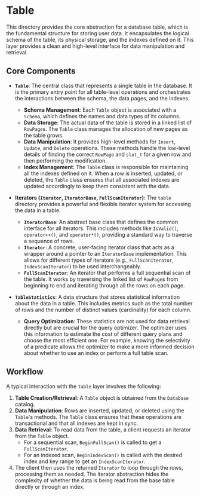 # Table

This directory provides the core abstraction for a database table, which is the fundamental structure for storing user data. It encapsulates the logical schema of the table, its physical storage, and the indexes defined on it. This layer provides a clean and high-level interface for data manipulation and retrieval.

## Core Components

- **`Table`**: The central class that represents a single table in the database. It is the primary entry point for all table-level operations and orchestrates the interactions between the schema, the data pages, and the indexes.
  - **Schema Management**: Each `Table` object is associated with a `Schema`, which defines the names and data types of its columns.
  - **Data Storage**: The actual data of the table is stored in a linked list of `RowPage`s. The `Table` class manages the allocation of new pages as the table grows.
  - **Data Manipulation**: It provides high-level methods for `Insert`, `Update`, and `Delete` operations. These methods handle the low-level details of finding the correct `RowPage` and `slot_t` for a given row and then performing the modification.
  - **Index Management**: The `Table` class is responsible for maintaining all the indexes defined on it. When a row is inserted, updated, or deleted, the `Table` class ensures that all associated indexes are updated accordingly to keep them consistent with the data.

- **Iterators (`Iterator`, `IteratorBase`, `FullScanIterator`)**: The `table` directory provides a powerful and flexible iterator system for accessing the data in a table.
  - **`IteratorBase`**: An abstract base class that defines the common interface for all iterators. This includes methods like `IsValid()`, `operator++()`, and `operator*()`, providing a standard way to traverse a sequence of rows.
  - **`Iterator`**: A concrete, user-facing iterator class that acts as a wrapper around a pointer to an `IteratorBase` implementation. This allows for different types of iterators (e.g., `FullScanIterator`, `IndexScanIterator`) to be used interchangeably.
  - **`FullScanIterator`**: An iterator that performs a full sequential scan of the table. It works by traversing the linked list of `RowPage`s from beginning to end and iterating through all the rows on each page.

- **`TableStatistics`**: A data structure that stores statistical information about the data in a table. This includes metrics such as the total number of rows and the number of distinct values (cardinality) for each column.
  - **Query Optimization**: These statistics are not used for data retrieval directly but are crucial for the query optimizer. The optimizer uses this information to estimate the cost of different query plans and choose the most efficient one. For example, knowing the selectivity of a predicate allows the optimizer to make a more informed decision about whether to use an index or perform a full table scan.

## Workflow

A typical interaction with the `Table` layer involves the following:

1.  **Table Creation/Retrieval**: A `Table` object is obtained from the `Database` catalog.
2.  **Data Manipulation**: Rows are inserted, updated, or deleted using the `Table`'s methods. The `Table` class ensures that these operations are transactional and that all indexes are kept in sync.
3.  **Data Retrieval**: To read data from the table, a client requests an iterator from the `Table` object.
    -   For a sequential scan, `BeginFullScan()` is called to get a `FullScanIterator`.
    -   For an indexed scan, `BeginIndexScan()` is called with the desired index and key range to get an `IndexScanIterator`.
4.  The client then uses the returned `Iterator` to loop through the rows, processing them as needed. The iterator abstraction hides the complexity of whether the data is being read from the base table directly or through an index.